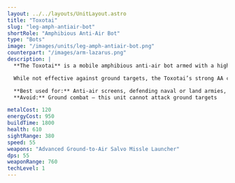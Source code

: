 ```yaml
---
layout: ../../layouts/UnitLayout.astro
title: "Toxotai"
slug: "leg-amph-antiair-bot"
shortRole: "Amphibious Anti-Air Bot"
type: "Bots"
image: "/images/units/leg-amph-antiair-bot.png"
counterpart: "/images/arm-lazarus.png"
description: |
  **The Toxotai** is a mobile amphibious anti-air bot armed with a high-range salvo missile launcher. Capable of defending both land and water units, it’s crucial for fending off early air raids, gunships, and bombers during tech transitions or expansion phases.

  While not effective against ground targets, the Toxotai’s strong AA coverage and amphibious mobility make it an auto-include in any mixed Legion force. Be sure to include at least one in every army group to avoid surprise air losses.

  **Best used for:** Anti-air screens, defending naval or land armies, escorting constructors  
  **Avoid:** Ground combat — this unit cannot attack ground targets

metalCost: 120
energyCost: 950
buildTime: 1800
health: 610
sightRange: 380
speed: 55
weapons: "Advanced Ground-to-Air Salvo Missle Launcher"
dps: 55
weaponRange: 760
techLevel: 1
---
```

